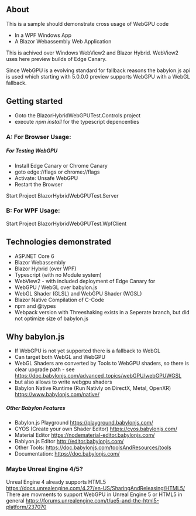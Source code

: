 ## About

This is a sample should demonstrate cross usage of WebGPU code
- In a WPF Windows App
- A Blazor Webassembly Web Application

This is achived over Windows WebView2 and Blazor Hybrid.
WebView2 uses here preview builds of Edge Canary.

Since WebGPU is a evolving standard for fallback reasons the babylon.js api
is used which starting with 5.0.0.0 preview supports WebGPU with a WebGL fallback.

## Getting started

- Goto the BlazorHybridWebGPUTest.Controls project
- execute *npm install* for the typescript depencenties

### A: For Browser Usage:

##### For Testing WebGPU

- Install Edge Canary or Chrome Canary
- goto edge://flags or chrome://flags
- Activate: Unsafe WebGPU
- Restart the Browser

Start Project 
BlazorHybridWebGPUTest.Server

### B: For WPF Usage:

Start Project
BlazorHybridWebGPUTest.WpfClient

## Technologies demonstrated
- ASP.NET Core 6
- Blazor Webassembly
- Blazor Hybrid (over WPF)
- Typescript (with no Module system)
- WebView2 - with included deployment of Edge Canary for 
- WebGPU / WebGL over babylon.js
- WebGL Shader (GLSL) and WebGPU Shader (WGSL)
- Blazor Native Compilation of C-Code
- npm and @types
- Webpack version with Threeshaking exists in a Seperate branch, but did not optimize size of babylon.js

## Why babylon.js

- If WebGPU is not yet supported there is a fallback to WebGL
- Can target both WebGL and WebGPU
- WebGL Shaders are converted by Tools to WebGPU shaders, so there is clear upgrade path - see https://doc.babylonjs.com/advanced_topics/webGPU/webGPUWGSL
- but also allows to write webgpu shaders
- Babylon Native Runtime (Run Nativly on DirectX, Metal, OpenXR) https://www.babylonjs.com/native/ 

##### Other Babylon Features

- Babylon.js Playground https://playground.babylonjs.com/
- CYOS (Create your own Shader Editor) https://cyos.babylonjs.com/
- Material Editor https://nodematerial-editor.babylonjs.com/
- Bablyon.js Editor http://editor.babylonjs.com/
- Other Tools: https://doc.babylonjs.com/toolsAndResources/tools
- Documentation: https://doc.babylonjs.com/

### Maybe Unreal Engine 4/5?

Unreal Engine 4 already supports HTML5 https://docs.unrealengine.com/4.27/en-US/SharingAndReleasing/HTML5/
There are movments to support WebGPU in Unreal Engine 5 or HTML5 in general https://forums.unrealengine.com/t/ue5-and-the-html5-platform/237070